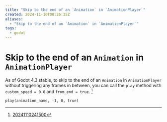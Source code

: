 ```yaml
---
title: "Skip to the end of an `Animation` in `AnimationPlayer`"
created: 2024-11-10T00:26:35Z
aliases:
  - "Skip to the end of an `Animation` in `AnimationPlayer`"
tags:
  - godot
---
```


# Skip to the end of an `Animation` in `AnimationPlayer`

As of Godot 4.3.stable, to skip to the end of an `Animation` in `AnimationPlayer` without triggering any frames in between, you can call the `play` method with `custom_speed = 0.0` and `from_end = true`. [^1]

```gdscript
play(animation_name, -1, 0, true)
```

[^1]: [20241110241500](../entries/20241110241500.md)
